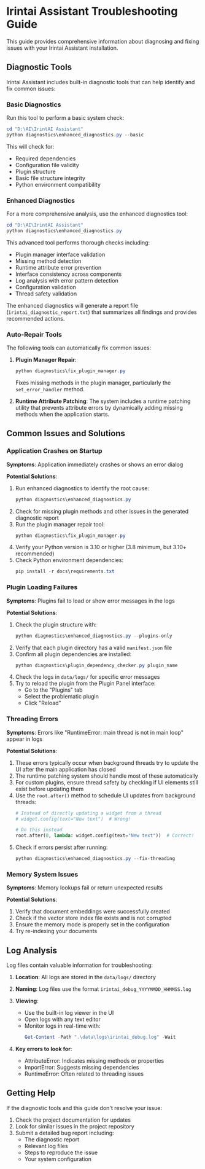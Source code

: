 # Irintai Assistant Troubleshooting Guide

This guide provides comprehensive information about diagnosing and fixing issues with your Irintai Assistant installation.

## Diagnostic Tools

Irintai Assistant includes built-in diagnostic tools that can help identify and fix common issues:

### Basic Diagnostics

Run this tool to perform a basic system check:

```powershell
cd "D:\AI\IrintAI Assistant"
python diagnostics\enhanced_diagnostics.py --basic
```

This will check for:
- Required dependencies
- Configuration file validity
- Plugin structure
- Basic file structure integrity
- Python environment compatibility

### Enhanced Diagnostics

For a more comprehensive analysis, use the enhanced diagnostics tool:

```powershell
cd "D:\AI\IrintAI Assistant"
python diagnostics\enhanced_diagnostics.py
```

This advanced tool performs thorough checks including:
- Plugin manager interface validation
- Missing method detection
- Runtime attribute error prevention
- Interface consistency across components
- Log analysis with error pattern detection
- Configuration validation
- Thread safety validation

The enhanced diagnostics will generate a report file (`irintai_diagnostic_report.txt`) that summarizes all findings and provides recommended actions.

### Auto-Repair Tools

The following tools can automatically fix common issues:

1. **Plugin Manager Repair**:
   ```powershell
   python diagnostics\fix_plugin_manager.py
   ```
   Fixes missing methods in the plugin manager, particularly the `set_error_handler` method.

2. **Runtime Attribute Patching**:
   The system includes a runtime patching utility that prevents attribute errors by dynamically adding missing methods when the application starts.

## Common Issues and Solutions

### Application Crashes on Startup

**Symptoms**: Application immediately crashes or shows an error dialog

**Potential Solutions**:
1. Run enhanced diagnostics to identify the root cause: 
   ```powershell
   python diagnostics\enhanced_diagnostics.py
   ```
2. Check for missing plugin methods and other issues in the generated diagnostic report
3. Run the plugin manager repair tool:
   ```powershell
   python diagnostics\fix_plugin_manager.py
   ```
4. Verify your Python version is 3.10 or higher (3.8 minimum, but 3.10+ recommended)
5. Check Python environment dependencies:
   ```powershell
   pip install -r docs\requirements.txt
   ```

### Plugin Loading Failures

**Symptoms**: Plugins fail to load or show error messages in the logs

**Potential Solutions**:
1. Check the plugin structure with:
   ```powershell
   python diagnostics\enhanced_diagnostics.py --plugins-only
   ```
2. Verify that each plugin directory has a valid `manifest.json` file
3. Confirm all plugin dependencies are installed:
   ```powershell
   python diagnostics\plugin_dependency_checker.py plugin_name
   ```
4. Check the logs in `data/logs/` for specific error messages
5. Try to reload the plugin from the Plugin Panel interface:
   - Go to the "Plugins" tab
   - Select the problematic plugin
   - Click "Reload"

### Threading Errors

**Symptoms**: Errors like "RuntimeError: main thread is not in main loop" appear in logs

**Potential Solutions**:
1. These errors typically occur when background threads try to update the UI after the main application has closed
2. The runtime patching system should handle most of these automatically
3. For custom plugins, ensure thread safety by checking if UI elements still exist before updating them
4. Use the `root.after()` method to schedule UI updates from background threads:
   ```python
   # Instead of directly updating a widget from a thread
   # widget.config(text="New text")  # Wrong!
   
   # Do this instead
   root.after(0, lambda: widget.config(text="New text"))  # Correct!
   ```
5. Check if errors persist after running:
   ```powershell
   python diagnostics\enhanced_diagnostics.py --fix-threading
   ```

### Memory System Issues

**Symptoms**: Memory lookups fail or return unexpected results

**Potential Solutions**:
1. Verify that document embeddings were successfully created
2. Check if the vector store index file exists and is not corrupted
3. Ensure the memory mode is properly set in the configuration
4. Try re-indexing your documents

## Log Analysis

Log files contain valuable information for troubleshooting:

1. **Location**: All logs are stored in the `data/logs/` directory
2. **Naming**: Log files use the format `irintai_debug_YYYYMMDD_HHMMSS.log`
3. **Viewing**: 
   - Use the built-in log viewer in the UI
   - Open logs with any text editor
   - Monitor logs in real-time with:
     ```powershell
     Get-Content -Path ".\data\logs\irintai_debug.log" -Wait
     ```

4. **Key errors to look for**:
   - AttributeError: Indicates missing methods or properties
   - ImportError: Suggests missing dependencies
   - RuntimeError: Often related to threading issues

## Getting Help

If the diagnostic tools and this guide don't resolve your issue:

1. Check the project documentation for updates
2. Look for similar issues in the project repository
3. Submit a detailed bug report including:
   - The diagnostic report
   - Relevant log files
   - Steps to reproduce the issue
   - Your system configuration
